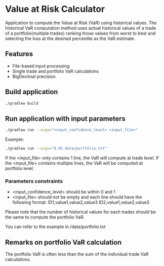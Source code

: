 # Value at Risk Calculator

Application to compute the Value at Risk (VaR) using historical values.
The historical VaR computation method uses actual historical values of a trade of a portfolio(multiple trades) ranking those values from worst to best and selecting the loss at the desined percentile as the VaR estimate.

## Features
- File-based input processing
- Single trade and portfolio VaR calculations
- BigDecimal precision

## Build application

```bash
./gradlew build
```

## Run application with input parameters
```bash
./gradlew run --args="<input_confidence_level> <input_file>"
```
Example:
```bash
./gradlew run --args="0.95 data/portfolio.txt"
```

If the <input_file> only contains 1 line, the VaR will compute at trade level.
If the <input_file> contains multiple lines, the VaR will be computed at portfolio level.

### Parameters constraints

- <input_confidence_level> should be within 0 and 1
- <input_file> should not be empty and each line should have the following format:
ID1,value1,value2,value3
ID2,value1,value2,value3

Please note that the number of historical values for each trades should be the same to compute the portfolio VaR.

You can refer to the example in /data/portfolio.txt


## Remarks on portfolio VaR calculation

The portfolio VaR is often less than the sum of the individual trade VaR calculations. 